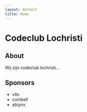 ```yaml
---
layout: default
title: Home
---
```


# Codeclub Lochristi

## About
Wij zijn codeclub lochristi... 


## Sponsors
- vito
- combell
- ablynx
